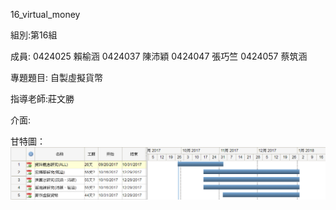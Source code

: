 16_virtual_money

組別:第16組

成員: 
0424025 賴榆涵
0424037 陳沛穎
0424047 張巧竺
0424057 蔡筑涵

專題題目: 自製虛擬貨幣

指導老師:莊文勝

介面:

甘特圖：
![image](https://github.com/gg49576jjop/16_virtual_money/blob/master/0.PNG)
